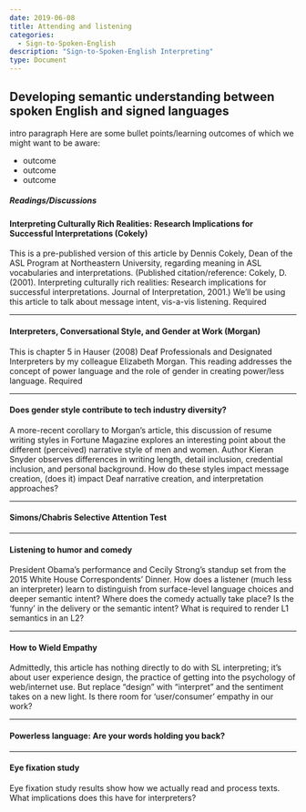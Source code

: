 ```yaml
---
date: 2019-06-08
title: Attending and listening
categories:
  - Sign-to-Spoken-English
description: "Sign-to-Spoken-English Interpreting"
type: Document
---
```

## Developing semantic understanding between spoken English and signed languages

intro paragraph
Here are some bullet points/learning outcomes of which we might want to be aware:
* outcome
* outcome
* outcome

##### Readings/Discussions
#### Interpreting Culturally Rich Realities: Research Implications for Successful Interpretations (Cokely)
This is a pre-published version of this article by Dennis Cokely, Dean of the ASL Program at Northeastern University, regarding meaning in ASL vocabularies and interpretations. (Published citation/reference: Cokely, D. (2001). Interpreting culturally rich realities: Research implications for successful interpretations. Journal of Interpretation, 2001.) We’ll be using this article to talk about message intent, vis-a-vis listening. Required
***
#### Interpreters, Conversational Style, and Gender at Work (Morgan)
This is chapter 5 in Hauser (2008) Deaf Professionals and Designated Interpreters by my colleague Elizabeth Morgan. This reading addresses the concept of power language and the role of gender in creating power/less language. Required
***
#### Does gender style contribute to tech industry diversity?
A more-recent corollary to Morgan’s article, this discussion of resume writing styles in Fortune Magazine explores an interesting point about the different (perceived) narrative style of men and women. Author Kieran Snyder observes differences in writing length, detail inclusion, credential inclusion, and personal background. How do these styles impact message creation, (does it) impact Deaf narrative creation, and interpretation approaches?
***
#### Simons/Chabris Selective Attention Test
***
#### Listening to humor and comedy
President Obama’s performance and Cecily Strong’s standup set from the 2015 White House Correspondents’ Dinner. How does a listener (much less an interpreter) learn to distinguish from surface-level language choices and deeper semantic intent? Where does the comedy actually take place? Is the ‘funny’ in the delivery or the semantic intent? What is required to render L1 semantics in an L2?
***
#### How to Wield Empathy
Admittedly, this article has nothing directly to do with SL interpreting; it’s about user experience design, the practice of getting into the psychology of web/internet use. But replace “design” with “interpret” and the sentiment takes on a new light. Is there room for ‘user/consumer’ empathy in our work?
***
#### Powerless language: Are your words holding you back?
***
#### Eye fixation study
Eye fixation study results show how we actually read and process texts. What implications does this have for interpreters?